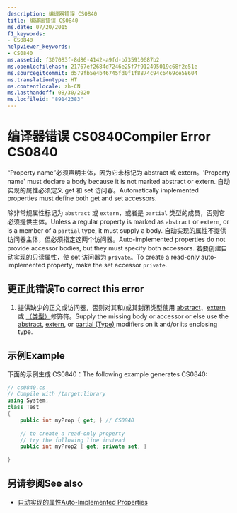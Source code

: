 ```yaml
---
description: 编译器错误 CS0840
title: 编译器错误 CS0840
ms.date: 07/20/2015
f1_keywords:
- CS0840
helpviewer_keywords:
- CS0840
ms.assetid: f307083f-8d86-4142-a9fd-b735910687b2
ms.openlocfilehash: 21767ef2684d7246e25f7f912495019c68f2e51e
ms.sourcegitcommit: d579fb5e4b46745fd0f1f8874c94c6469ce58604
ms.translationtype: HT
ms.contentlocale: zh-CN
ms.lasthandoff: 08/30/2020
ms.locfileid: "89142383"
---
```

# <a name="compiler-error-cs0840"></a><span data-ttu-id="bc930-103">编译器错误 CS0840</span><span class="sxs-lookup"><span data-stu-id="bc930-103">Compiler Error CS0840</span></span>
<span data-ttu-id="bc930-104">“Property name”必须声明主体，因为它未标记为 abstract 或 extern。</span><span class="sxs-lookup"><span data-stu-id="bc930-104">'Property name' must declare a body because it is not marked abstract or extern.</span></span> <span data-ttu-id="bc930-105">自动实现的属性必须定义 get 和 set 访问器。</span><span class="sxs-lookup"><span data-stu-id="bc930-105">Automatically implemented properties must define both get and set accessors.</span></span>  
  
 <span data-ttu-id="bc930-106">除非常规属性标记为 `abstract` 或 `extern`，或者是 `partial` 类型的成员，否则它必须提供主体。</span><span class="sxs-lookup"><span data-stu-id="bc930-106">Unless a regular property is marked as `abstract` or `extern`, or is a member of a `partial` type, it must supply a body.</span></span> <span data-ttu-id="bc930-107">自动实现的属性不提供访问器主体，但必须指定这两个访问器。</span><span class="sxs-lookup"><span data-stu-id="bc930-107">Auto-implemented properties do not provide accessor bodies, but they must specify both accessors.</span></span> <span data-ttu-id="bc930-108">若要创建自动实现的只读属性，使 set 访问器为 `private`。</span><span class="sxs-lookup"><span data-stu-id="bc930-108">To create a read-only auto-implemented property, make the set accessor `private`.</span></span>  
  
## <a name="to-correct-this-error"></a><span data-ttu-id="bc930-109">更正此错误</span><span class="sxs-lookup"><span data-stu-id="bc930-109">To correct this error</span></span>  
  
1. <span data-ttu-id="bc930-110">提供缺少的正文或访问器，否则对其和/或其封闭类型使用 [abstract](../keywords/abstract.md)、[extern](../keywords/extern.md) 或 [（类型）](../keywords/partial-type.md)修饰符。</span><span class="sxs-lookup"><span data-stu-id="bc930-110">Supply the missing body or accessor or else use the [abstract](../keywords/abstract.md), [extern](../keywords/extern.md), or [partial (Type)](../keywords/partial-type.md) modifiers on it and/or its enclosing type.</span></span>  
  
## <a name="example"></a><span data-ttu-id="bc930-111">示例</span><span class="sxs-lookup"><span data-stu-id="bc930-111">Example</span></span>  
 <span data-ttu-id="bc930-112">下面的示例生成 CS0840：</span><span class="sxs-lookup"><span data-stu-id="bc930-112">The following example generates CS0840:</span></span>  
  
```csharp  
// cs0840.cs  
// Compile with /target:library  
using System;  
class Test  
{  
    public int myProp { get; } // CS0840  
  
    // to create a read-only property  
    // try the following line instead  
    public int myProp2 { get; private set; }  
  
}  
```  
  
## <a name="see-also"></a><span data-ttu-id="bc930-113">另请参阅</span><span class="sxs-lookup"><span data-stu-id="bc930-113">See also</span></span>

- [<span data-ttu-id="bc930-114">自动实现的属性</span><span class="sxs-lookup"><span data-stu-id="bc930-114">Auto-Implemented Properties</span></span>](../../programming-guide/classes-and-structs/auto-implemented-properties.md)

